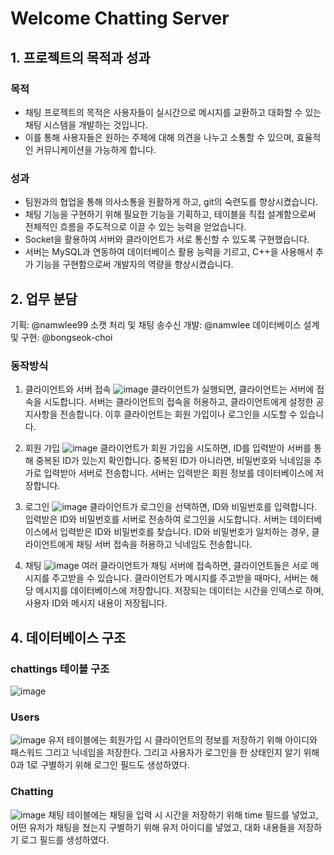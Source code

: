 # Welcome Chatting Server
## 1. 프로젝트의 목적과 성과

### 목적
- 채팅 프로젝트의 목적은 사용자들이 실시간으로 메시지를 교환하고 대화할 수 있는 채팅 시스템을 개발하는 것입니다.
- 이를 통해 사용자들은 원하는 주제에 대해 의견을 나누고 소통할 수 있으며, 효율적인 커뮤니케이션을 가능하게 합니다.

### 성과
- 팀원과의 협업을 통해 의사소통을 원활하게 하고, git의 숙련도를 향상시켰습니다.
- 채팅 기능을 구현하기 위해 필요한 기능을 기획하고, 테이블을 직접 설계함으로써 전체적인 흐름을 주도적으로 이끌 수 있는 능력을 얻었습니다.
- Socket을 활용하여 서버와 클라이언트가 서로 통신할 수 있도록 구현했습니다.
- 서버는 MySQL과 연동하여 데이터베이스 활용 능력을 기르고, C++을 사용해서 추가 기능을 구현함으로써 개발자의 역량을 향상시켰습니다.

## 2. 업무 분담
기획: @namwlee99
소캣 처리 및 채팅 송수신 개발: @namwlee
데이터베이스 설계 및 구현: @bongseok-choi

### 동작방식
1. 클라이언트와 서버 접속
![image](https://github.com/bongseok-choi/socket-project/assets/123155552/e2756257-1813-4c95-9599-6ed14e49e92f)
클라이언트가 실행되면, 클라이언트는 서버에 접속을 시도합니다. 서버는 클라이언트의 접속을 허용하고, 클라이언트에게 설정한 공지사항을 전송합니다. 이후 클라이언트는 회원 가입이나 로그인을 시도할 수 있습니다.

2. 회원 가입
![image](https://github.com/bongseok-choi/socket-project/assets/123155552/d78dbb51-5ea4-4c26-b57e-44b74fe485ea)
클라이언트가 회원 가입을 시도하면, ID를 입력받아 서버를 통해 중복된 ID가 있는지 확인합니다. 중복된 ID가 아니라면, 비밀번호와 닉네임을 추가로 입력받아 서버로 전송합니다. 서버는 입력받은 회원 정보를 데이터베이스에 저장합니다. 

3. 로그인
![image](https://github.com/bongseok-choi/socket-project/assets/123155552/f9fde58b-fd6c-47b1-9543-b535787bdfaf)
클라이언트가 로그인을 선택하면, ID와 비밀번호를 입력합니다. 입력받은 ID와 비밀번호를 서버로 전송하여 로그인을 시도합니다. 서버는 데이터베이스에서 입력받은 ID와 비밀번호를 찾습니다. ID와 비밀번호가 일치하는 경우, 클라이언트에게 채팅 서버 접속을 허용하고 닉네임도 전송합니다.

4. 채팅
![image](https://github.com/bongseok-choi/socket-project/assets/123155552/d5564ba8-8ea9-4ae8-ac12-f99f76411f6a)
여러 클라이언트가 채팅 서버에 접속하면, 클라이언트들은 서로 메시지를 주고받을 수 있습니다. 클라이언트가 메시지를 주고받을 때마다, 서버는 해당 메시지를 데이터베이스에 저장합니다. 저장되는 데이터는 시간을 인덱스로 하며, 사용자 ID와 메시지 내용이 저장됩니다.

## 4. 데이터베이스 구조
### chattings 테이블 구조
![image](https://github.com/bongseok-choi/socket-project/assets/82445853/a36c9923-abe2-461a-b230-12a619e7ccca)

### Users
![image](https://github.com/bongseok-choi/socket-project/assets/82445853/4b9aedc0-53f8-4005-9280-728a82c6cbd4)
유저 테이블에는 회원가입 시 클라이언트의 정보를 저장하기 위해 아이디와 패스워드 그리고 닉네임을 저장한다. 그리고 사용자가 로그인을 한 상태인지 알기 위해 0과 1로 구별하기 위해 로그인 필드도 생성하였다.

### Chatting
![image](https://github.com/bongseok-choi/socket-project/assets/82445853/ebc73edb-8d3e-480c-a045-ec4475f8f70c)
채팅 테이블에는 채팅을 입력 시 시간을 저장하기 위해 time 필드를 넣었고, 어떤 유저가 채팅을 쳤는지 구별하기 위해 유저 아이디를 넣었고, 대화 내용들을 저장하기 로그 필드를 생성하였다.   
